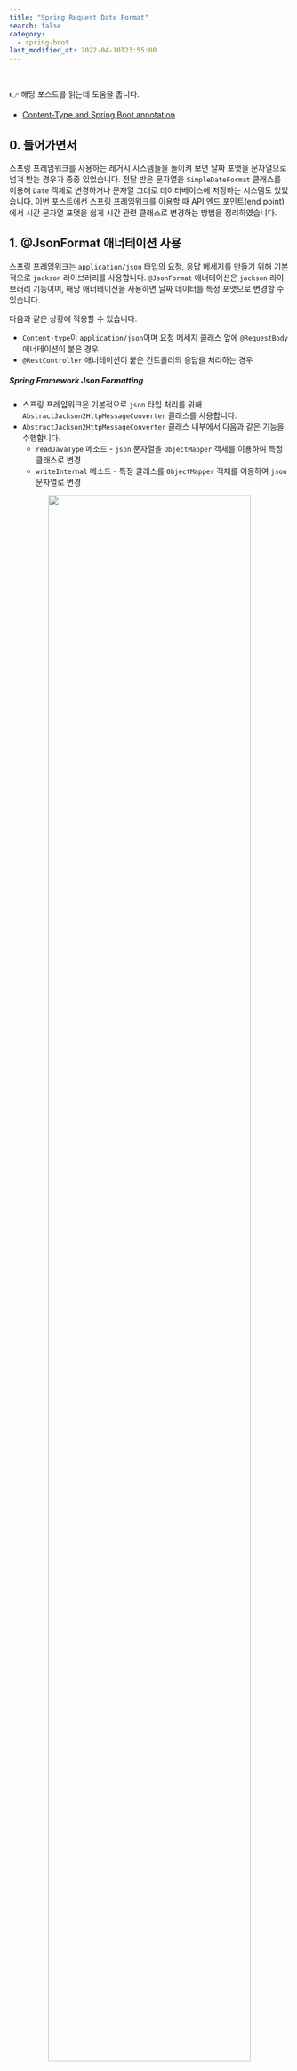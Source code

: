 ```yaml
---
title: "Spring Request Date Format"
search: false
category:
  - spring-boot
last_modified_at: 2022-04-10T23:55:00
---
```


<br>

👉 해당 포스트를 읽는데 도움을 줍니다.
- [Content-Type and Spring Boot annotation][content-type-and-spring-annotation-link]

## 0. 들어가면서

스프링 프레임워크를 사용하는 레거시 시스템들을 돌이켜 보면 날짜 포맷을 문자열으로 넘겨 받는 경우가 종종 있었습니다. 
전달 받은 문자열을 `SimpleDateFormat` 클래스를 이용해 `Date` 객체로 변경하거나 문자열 그대로 데이터베이스에 저장하는 시스템도 있었습니다. 
이번 포스트에선 스프링 프레임워크를 이용할 때 API 엔드 포인트(end point)에서 시간 문자열 포맷을 쉽게 시간 관련 클래스로 변경하는 방법을 정리하였습니다. 

## 1. @JsonFormat 애너테이션 사용

스프링 프레임워크는 `application/json` 타입의 요청, 응답 메세지를 만들기 위해 기본적으로 `jackson` 라이브러리를 사용합니다. 
`@JsonFormat` 애너테이션은 `jackson` 라이브러리 기능이며, 해당 애너테이션을 사용하면 날짜 데이터를 특정 포맷으로 변경할 수 있습니다. 

다음과 같은 상황에 적용할 수 있습니다. 
- `Content-type`이 `application/json`이며 요청 메세지 클래스 앞에 `@RequestBody` 애너테이션이 붙은 경우
- `@RestController` 애너테이션이 붙은 컨트롤러의 응답을 처리하는 경우

##### Spring Framework Json Formatting
- 스프링 프레임워크은 기본적으로 `json` 타입 처리를 위해 `AbstractJackson2HttpMessageConverter` 클래스를 사용합니다.
- `AbstractJackson2HttpMessageConverter` 클래스 내부에서 다음과 같은 기능을 수행합니다.
    - `readJavaType` 메소드 - `json` 문자열을 `ObjectMapper` 객체를 이용하여 특정 클래스로 변경
    - `writeInternal` 메소드 - 특정 클래스를 `ObjectMapper` 객체를 이용하여 `json` 문자열로 변경

<p align="center">
  <img src="/images/spring-request-date-format-1.JPG" width="85%" class="image__border">
</p>

### 1.1. 구현 코드

- `JacksonRequest` 클래스
    - `@RequestBody` 애너테이션이 붙어서 요청 메세지를 해당 클래스를 통해 전달받습니다. 
    - `"yyyy-MM-dd HH:mm:ss.SSS"` 문자열 날짜 포맷을 `java.util.Date` 클래스로 전달받습니다.
    - `"yyyy-MM-dd HH:mm:ss.SSS"` 문자열 날짜 포맷을 `java.sql.Timestamp` 클래스로 전달받습니다.
    - `"yyyy-MM-dd HH:mm:ss.SSS"` 문자열 날짜 포맷을 `java.time.LocalDateTime` 클래스로 전달받습니다.
- `JacksonResponse` 클래스
    - `@RestController` 애너테이션이 붙은 컨트롤러 클래스의 리턴 값이므로 `json` 형태로 응답합니다.
    - `java.util.Date` 객체를 `"yyyy-MM-dd HH:mm:ss.SSS"` 문자열 날짜 포맷으로 응답합니다.(미지정 시 `long`)
    - `java.sql.Timestamp` 객체를 `"yyyy-MM-dd HH:mm:ss.SSS"` 문자열 날짜 포맷으로 응답합니다.(미지정 시 `long`)
    - `java.time.LocalDateTime` 객체를 `"yyyy-MM-dd HH:mm:ss.SSS"` 문자열 날짜 포맷으로 응답합니다.(미지정 시 `"yyyy-MM-dd'T'HH:mm:ss.SSS"`)

```java
package action.in.blog.controller;

import com.fasterxml.jackson.annotation.JsonFormat;
import lombok.*;
import org.springframework.web.bind.annotation.PostMapping;
import org.springframework.web.bind.annotation.RequestBody;
import org.springframework.web.bind.annotation.RestController;

import java.sql.Timestamp;
import java.time.LocalDateTime;
import java.util.Date;

@RestController
public class JacksonController {

    private static final String datePattern = "yyyy-MM-dd HH:mm:ss.SSS";

    @Getter
    @Setter
    @NoArgsConstructor
    public static class JacksonRequest {
        @JsonFormat(pattern = datePattern)
        private Date date;
        @JsonFormat(pattern = datePattern)
        private Timestamp timestamp;
        @JsonFormat(pattern = datePattern)
        private LocalDateTime localDateTime;
    }

    @Getter
    @NoArgsConstructor
    @AllArgsConstructor
    @Builder
    public static class JacksonResponse {
        @JsonFormat(pattern = datePattern)
        private Date date;
        @JsonFormat(pattern = datePattern)
        private Timestamp timestamp;
        @JsonFormat(pattern = datePattern)
        private LocalDateTime localDateTime;
    }

    @PostMapping("/jackson")
    public JacksonResponse getJacksonDto(@RequestBody JacksonRequest request) {
        return JacksonResponse.builder()
                .date(request.getDate())
                .timestamp(request.getTimestamp())
                .localDateTime(request.getLocalDateTime())
                .build();
    }
}
```

### 1.2. 테스트 코드

- `Content-Type`이 `application/json`입니다.
- 요청 메세지 데이터를 `ObjectMapper` 객체를 이용해 `json` 문자열 값으로 변경합니다.
    - 시간을 `"yyyy-MM-dd HH:mm:ss.SSS"` 형태의 문자열로 전달합니다.
- 응답 메세지에 `"yyyy-MM-dd HH:mm:ss.SSS"` 형태의 문자열로 전달했던 데이터가 그대로 반환되었는지 확인합니다.

```java
package action.in.blog.controller;

import com.fasterxml.jackson.databind.ObjectMapper;
import org.junit.jupiter.api.Test;
import org.springframework.http.MediaType;
import org.springframework.test.web.servlet.MockMvc;
import org.springframework.test.web.servlet.setup.MockMvcBuilders;

import java.util.HashMap;
import java.util.Map;

import static org.hamcrest.Matchers.equalTo;
import static org.springframework.test.web.servlet.request.MockMvcRequestBuilders.post;
import static org.springframework.test.web.servlet.result.MockMvcResultMatchers.jsonPath;

public class JacksonControllerTests {

    @Test
    void givenStringDateFormat_whenGetJacksonDto_thenReturnJacksonResponse() throws Exception {

        Map<String, Object> requestBody = new HashMap<>();
        requestBody.put("date", "2022-04-10 10:25:00.000");
        requestBody.put("timestamp", "2022-04-10 10:25:00.000");
        requestBody.put("localDateTime", "2022-04-10 10:25:00.000");

        ObjectMapper objectMapper = new ObjectMapper();

        MockMvc mockMvc = MockMvcBuilders.standaloneSetup(new JacksonController()).build();

        mockMvc.perform(
                        post("/jackson")
                                .contentType(MediaType.APPLICATION_JSON)
                                .content(objectMapper.writeValueAsString(requestBody))
                )
                .andExpect(jsonPath("$.date", equalTo("2022-04-10 10:25:00.000")))
                .andExpect(jsonPath("$.timestamp", equalTo("2022-04-10 10:25:00.000")))
                .andExpect(jsonPath("$.localDateTime", equalTo("2022-04-10 10:25:00.000")));
    }
}
```

### 1.3. 응답 결과

```
% curl -X POST --header "Content-type: application/json" --header "X-USER-HEADER: NORMAL" --data "{\"date\": \"2022-04-10 10:25:00.000\", \"timestamp\": \"2022-04-10 10:25:00.000\", \"localDateTime\": \"2022-04-10 10:25:00.000\"}" http://localhost:8080/jackson | jq .

  % Total    % Received % Xferd  Average Speed   Time    Time     Time  Current
                                 Dload  Upload   Total   Spent    Left  Speed
100   233    0   114  100   119   9186   9589 --:--:-- --:--:-- --:--:--  113k
{
  "date": "2022-04-10 10:25:00.000",
  "timestamp": "2022-04-10 10:25:00.000",
  "localDateTime": "2022-04-10 10:25:00.000"
}
```

## 2. @DateTimeFormat 애너테이션 사용

`@DateTimeFormat` 애너테이션은 스프링 프레임워크에서 제공하고, 해당 애너테이션을 사용하면 날짜, 시간 형태를 쉽게 변경할 수 있습니다. 

다음과 같은 상황에 적용할 수 있습니다. 
- URL 뒤에 붙는 질의(query)에 날짜 형태의 문자열을 전달받는 경우
- 요청 메세지 클래스에 `@ModelAttribute` 애너테이션이 붙은 경우
    - 컨트롤러에서 별도 애너테이션 없이 클래스로 요청 메세지를 받는 경우 `@ModelAttribute` 애너테이션이 붙은 것과 동일합니다.
    - `Content-Type: application/x-www-form-urlencoded`인 경우 요청 메세지에 `@ModelAttribute` 애너테이션을 붙여 처리합니다.

##### Spring Framework DateTimeFormat 
- `URL`에 붙는 key-value 형태의 질의는 `AbstractNamedValueMethodArgumentResolver` 클래스 `resolveArgument` 메소드에 의해 처리됩니다.
- `@ModelAttribute` 애너테이션이 붙은 요청 메세지인 경우 `ModelAttributeMethodProcessor` 클래스 `resolveArgument` 메소드에 의해 처리됩니다.

<p align="center">
  <img src="/images/spring-request-date-format-2.JPG" width="85%" class="image__border">
</p>

### 2.1. 구현 코드

- `@DateTimeFormat` 애너테이션은 문자열을 `java.sql.Timestamp` 타입으로 변환 시 에러가 발생합니다.
- `requestParam` 메소드
    - URL 뒤에 붙은 key-value 형태의 질의를 통해 전달받는 데이터를 처리합니다.
- `modelAttribute` 메소드
    - URL 뒤에 붙은 key-value 형태의 질의를 통해 전달받는 데이터를 처리합니다.
    - `form` 태그를 통해 전달받는 요청 메세지를 처리합니다. 

```java
package action.in.blog.controller;

import com.fasterxml.jackson.annotation.JsonFormat;
import lombok.*;
import org.springframework.format.annotation.DateTimeFormat;
import org.springframework.web.bind.annotation.*;

import java.sql.Timestamp;
import java.time.LocalDateTime;
import java.util.Date;

@RestController
public class DateTimeFormatController {

    private static final String datePattern = "yyyy-MM-dd HH:mm:ss.SSS";

    @Getter
    @Setter
    public static class ModelAttributeDto {
        @DateTimeFormat(pattern = datePattern)
        private Date date;
        @DateTimeFormat(pattern = datePattern)
        private LocalDateTime localDateTime;
    }

    @Getter
    @NoArgsConstructor
    @AllArgsConstructor
    @Builder
    public static class JacksonResponse {
        @JsonFormat(pattern = datePattern, timezone = "Asia/Seoul")
        private Date date;
        @JsonFormat(pattern = datePattern, timezone = "Asia/Seoul")
        private LocalDateTime localDateTime;
    }

    @GetMapping("/request-param")
    public JacksonResponse requestParam(
            @DateTimeFormat(pattern = datePattern)
            @RequestParam("date") Date date,
            @DateTimeFormat(pattern = datePattern)
            @RequestParam("localDateTime") LocalDateTime localDateTime) {
        return JacksonResponse.builder()
                .date(date)
                .localDateTime(localDateTime)
                .build();
    }

    @PostMapping("/model-attribute")
    public JacksonResponse modelAttribute(@ModelAttribute ModelAttributeDto modelAttributeDto) {
        return JacksonResponse.builder()
                .date(modelAttributeDto.getDate())
                .localDateTime(modelAttributeDto.getLocalDateTime())
                .build();
    }
}
```

### 2.2. 테스트 코드

```java
package action.in.blog.controller;

import org.junit.jupiter.api.Test;
import org.springframework.http.MediaType;
import org.springframework.test.web.servlet.MockMvc;
import org.springframework.test.web.servlet.setup.MockMvcBuilders;

import static org.hamcrest.Matchers.equalTo;
import static org.springframework.test.web.servlet.request.MockMvcRequestBuilders.get;
import static org.springframework.test.web.servlet.request.MockMvcRequestBuilders.post;
import static org.springframework.test.web.servlet.result.MockMvcResultMatchers.jsonPath;

public class DateTimeFormatControllerTests {

    @Test
    void givenStringDateFormat_whenRequestParam_thenReturnJacksonResponse() throws Exception {

        MockMvc mockMvc = MockMvcBuilders.standaloneSetup(new DateTimeFormatController()).build();

        mockMvc.perform(
                        get("/request-param")
                                .param("date", "2022-04-10 10:25:00.000")
                                .param("localDateTime", "2022-04-10 10:25:00.000")
                )
                .andExpect(jsonPath("$.date", equalTo("2022-04-10 10:25:00.000")))
                .andExpect(jsonPath("$.localDateTime", equalTo("2022-04-10 10:25:00.000")));
    }

    @Test
    void givenStringDateFormat_whenModelAttribute_thenReturnJacksonResponse() throws Exception {

        MockMvc mockMvc = MockMvcBuilders.standaloneSetup(new DateTimeFormatController()).build();

        mockMvc.perform(
                        post("/model-attribute")
                                .contentType(MediaType.APPLICATION_FORM_URLENCODED)
                                .param("date", "2022-04-10 10:25:00.000")
                                .param("localDateTime", "2022-04-10 10:25:00.000")
                )
                .andExpect(jsonPath("$.date", equalTo("2022-04-10 10:25:00.000")))
                .andExpect(jsonPath("$.localDateTime", equalTo("2022-04-10 10:25:00.000")));
    }
}
```

### 2.3. 응답 결과

- `/request-param` 경로로 요청을 보냅니다. 
- URL 뒤에 요청 파라미터를 전달합니다.

```
% curl "http://localhost:8080/request-param?date=2020-04-10%2010:25:00.000&localDateTime=2020-04-10%2010:25:00.000" | jq .
  % Total    % Received % Xferd  Average Speed   Time    Time     Time  Current
                                 Dload  Upload   Total   Spent    Left  Speed
100    76    0    76    0     0   5713      0 --:--:-- --:--:-- --:--:-- 38000
{
  "date": "2020-04-10 10:25:00.000",
  "localDateTime": "2020-04-10 10:25:00.000"
}
```

- `/model-attribute` 경로로 요청을 보냅니다. 
- URL 뒤에 요청 파라미터를 전달합니다.

```
curl -X POST "http://localhost:8080/model-attribute?date=2020-04-10%2010:25:00.000&localDateTime=2020-04-10%2010:25:00.000" | jq . 
  % Total    % Received % Xferd  Average Speed   Time    Time     Time  Current
                                 Dload  Upload   Total   Spent    Left  Speed
100    76    0    76    0     0   5748      0 --:--:-- --:--:-- --:--:-- 38000
{
  "date": "2020-04-10 10:25:00.000",
  "localDateTime": "2020-04-10 10:25:00.000"
}
```

- `/model-attribute` 경로로 요청을 보냅니다. 
- `Content-type: x-www-form-urlencoded`으로 지정합니다.
- 요청 메세지를 key-value 형태로 전달합니다.

```
curl -X POST -H "Content-type: application/x-www-form-urlencoded" -d "date=2022-04-10+10:25:00.000&localDateTime=2022-04-10+10:25:00.000"  "http://localhost:8080/model-attribute" | jq .
  % Total    % Received % Xferd  Average Speed   Time    Time     Time  Current
                                 Dload  Upload   Total   Spent    Left  Speed
100   142    0    76  100    66   5937   5156 --:--:-- --:--:-- --:--:-- 71000
{
  "date": "2022-04-10 10:25:00.000",
  "localDateTime": "2022-04-10 10:25:00.000"
}
```


#### TEST CODE REPOSITORY
- <https://github.com/Junhyunny/blog-in-action/tree/master/2022-04-10-spring-request-data-format>

#### REFERENCE
- <https://jojoldu.tistory.com/361>
- <https://stackoverflow.com/questions/37871033/spring-datetimeformat-configuration-for-java-time>

[content-type-and-spring-annotation-link]: https://junhyunny.github.io/information/spring-boot/javascript/content-type-and-spring-annotation/